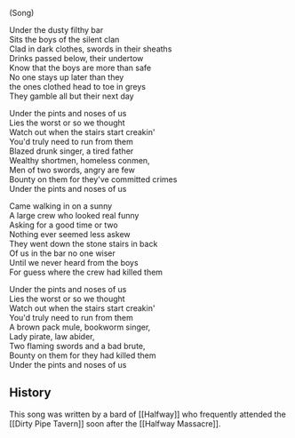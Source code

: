 (Song)

Under the dusty filthy bar  
Sits the boys of the silent clan  
Clad in dark clothes, swords in their sheaths  
Drinks passed below, their undertow  
Know that the boys are more than safe  
No one stays up later than they  
the ones clothed head to toe in greys  
They gamble all but their next day  
  
Under the pints and noses of us  
Lies the worst or so we thought  
Watch out when the stairs start creakin'  
You'd truly need to run from them  
Blazed drunk singer, a tired father  
Wealthy shortmen, homeless conmen,  
Men of two swords, angry are few  
Bounty on them for they've committed crimes  
Under the pints and noses of us  
  
Came walking in on a sunny  
A large crew who looked real funny  
Asking for a good time or two  
Nothing ever seemed less askew  
They went down the stone stairs in back  
Of us in the bar no one wiser  
Until we never heard from the boys  
For guess where the crew had killed them  
  
Under the pints and noses of us  
Lies the worst or so we thought  
Watch out when the stairs start creakin'  
You'd truly need to run from them  
A brown pack mule, bookworm singer,  
Lady pirate, law abider,  
Two flaming swords and a bad brute,  
Bounty on them for they had killed them  
Under the pints and noses of us

## History

This song was written by a bard of [[Halfway]] who frequently attended the [[Dirty Pipe Tavern]] soon after the [[Halfway Massacre]].